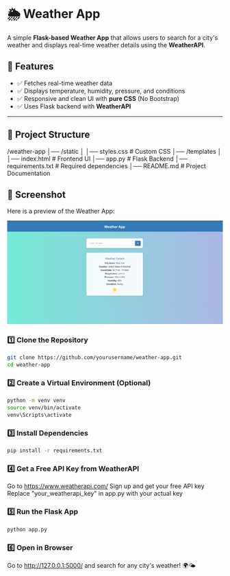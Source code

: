 # 🌦️ Weather App  

A simple **Flask-based Weather App** that allows users to search for a city's weather and displays real-time weather details using the **WeatherAPI**.  

## 🚀 Features  
- ✅ Fetches real-time weather data  
- ✅ Displays temperature, humidity, pressure, and conditions  
- ✅ Responsive and clean UI with **pure CSS** (No Bootstrap)  
- ✅ Uses Flask backend with **WeatherAPI**  

---

## 📂 Project Structure  
/weather-app │── /static │ │── styles.css # Custom CSS │── /templates │ │── index.html # Frontend UI │── app.py # Flask Backend │── requirements.txt # Required dependencies │── README.md # Project Documentation

## 📸 Screenshot  
Here is a preview of the Weather App:  

![Weather App Screenshot](static/Screenshot.png)

### 1️⃣ **Clone the Repository**
```sh
git clone https://github.com/yourusername/weather-app.git
cd weather-app
```

### 2️⃣ **Create a Virtual Environment (Optional)**
```sh
python -m venv venv
source venv/bin/activate  
venv\Scripts\activate

```

### 3️⃣ Install Dependencies
```sh
pip install -r requirements.txt
```
### 4️⃣ Get a Free API Key from WeatherAPI
Go to https://www.weatherapi.com/
Sign up and get your free API key
Replace "your_weatherapi_key" in app.py with your actual key

### 5️⃣ Run the Flask App
```sh
python app.py
```
### 6️⃣ Open in Browser
Go to http://127.0.0.1:5000/ and search for any city's weather! 🌍🌤️
